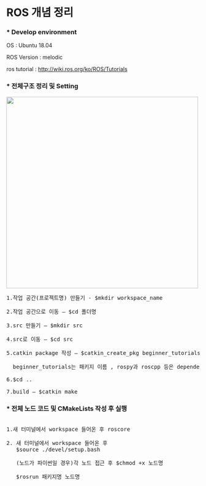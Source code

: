 # ROS 개념 정리

### * Develop environment

OS : Ubuntu 18.04

ROS Version : melodic

ros tutorial : http://wiki.ros.org/ko/ROS/Tutorials

### * 전체구조 정리 및 Setting

<img src="https://user-images.githubusercontent.com/80872528/112789901-1d3f0f00-9099-11eb-83a6-74ba4ebd43e7.png" width="500"> </img>

<pre>
1.작업 공간(프로젝트명) 만들기 - $mkdir workspace_name

2.작업 공간으로 이동 – $cd 폴더명

3.src 만들기 – $mkdir src

4.src로 이동 – $cd src

5.catkin package 작성 – $catkin_create_pkg beginner_tutorials std_msgs rospy roscpp

  beginner_tutorials는 패키지 이름 , rospy과 roscpp 등은 dependencies

6.$cd .. 

7.build – $catkin_make
</pre>

### * 전체 노드 코드 및 CMakeLists 작성 후 실행
<pre>

1.새 터미널에서 workspace 들어온 후 roscore

2. 새 터미널에서 workspace 들어온 후 
   $source ./devel/setup.bash

   (노드가 파이썬일 경우)각 노드 접근 후 $chmod +x 노드명

   $rosrun 패키지명 노드명

</pre>
